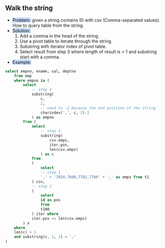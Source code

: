 ## Walk the string
- <mark style="background: #ADCCFFA6;">Problem:</mark> given a string contains ID with csv (Comma-separated values). How to query table from the string.
- <mark style="background: #ADCCFFA6;">Solution:</mark>
	1. Add a comma in the head of the string.
	2. Use a pivot table to iterate through the string.
	3. Substring with iterator index of pivot table.
	4. Select result from step 3 where length of result is > 1 and substring start with a comma.
- <mark style="background: #ADCCFFA6;">Example:</mark>
```sql
select empno, ename, sal, deptno 
    from emp 
    where empno in (
        select 
            -- step 4
            substring(
                c, 
                2, 
                -- need to -2 because the end position of the string
                charindex(',', c, 2)-2
            ) as empno 
        from (
            select
                -- step 3
                substring(
                    csv.emps, 
                    iter.pos, 
                    len(csv.emps)
                ) as c 
            from 
            (
                select 
                -- step 1
                ',' + '7654,7698,7782,7788' + ',' as emps from t1
            ) csv, 
            -- step 2
            (
                select 
                id as pos 
                from 
                t100
            ) iter where 
            iter.pos <= len(csv.emps)
        ) x 
    where 
    len(c) > 1 
    and substring(c, 1, 1) = ','
)
```
